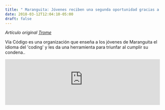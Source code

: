 ```yaml
---
title: " Maranguita: Jóvenes reciben una segunda oportunidad gracias a la programación informática [VIDEO]"
date: 2018-03-12T12:04:10-05:00
draft: false
---
```


_Artículo original [Trome](https://trome.pe/actualidad/maranguita-via-codigo-programa-coding-video-78045)_

Vía Código es una organización que enseña a los jóvenes de Maranguita el idioma del 'coding' y les da una herramienta para triunfar al cumplir su condena..

<iframe width="100%"  src="https://www.youtube-nocookie.com/embed/CwEm-CEWOk8" frameborder="0" allow="autoplay; encrypted-media" allowfullscreen></iframe>

